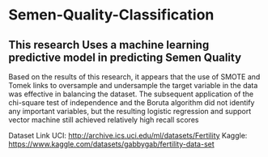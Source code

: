 # Semen-Quality-Classification
## This research Uses a machine learning predictive model in predicting Semen Quality


Based on the results of this research, it appears that the use of SMOTE and Tomek links to oversample and undersample the target variable in the data was effective in balancing the dataset. The subsequent application of the chi-square test of independence and the Boruta algorithm did not identify any important variables, but the resulting logistic regression and support vector machine still achieved relatively high recall scores

Dataset Link
UCI: http://archive.ics.uci.edu/ml/datasets/Fertility
Kaggle: https://www.kaggle.com/datasets/gabbygab/fertility-data-set

